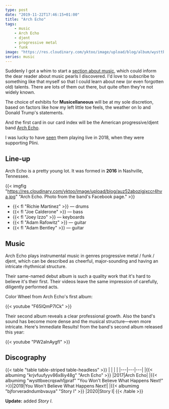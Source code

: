 ```yaml
---
type: post
date: "2019-11-22T17:46:15+01:00"
title: "Arch Echo"
tags:
    - music
    - Arch Echo
    - djent
    - progressive metal
    - funk
image: "https://res.cloudinary.com/yktoo/image/upload/blog/album/wysttbxecrqswh1jpraf.jpg"
series: music
---
```


Suddenly I got a whim to start a [section about music](/series/music), which could inform the dear reader about music pearls I discovered. I'd love to subscribe to something like that myself so that I could learn about new (or even forgotten old) talents. There are lots of them out there, but quite often they're not widely known.

The choice of exhibits for **Musicellaneous** will be at my sole discretion, based on factors like how my left little toe feels, the weather on Io and Donald Trump's statements.

And the first card in our card index will be the American progressive/djent band [Arch Echo](https://www.archecho.com/).

<!--more-->

I was lucky to have [seen](/videoevents/vevt0048) them playing live in 2018, when they were supporting Plini.

## Line-up

Arch Echo is a pretty young lot. It was formed in **2016** in Nashville, Tennessee.

{{< imgfig "https://res.cloudinary.com/yktoo/image/upload/blog/auz52abozigjxccr4hva.jpg" "Arch Echo. Photo from the band's Facebook page." >}}

* {{< fl "Richie Martinez" >}} — drums
* {{< fl "Joe Calderone" >}} — bass
* {{< fl "Joey Izzo" >}} — keyboards
* {{< fl "Adam Rafowitz" >}} — guitar
* {{< fl "Adam Bentley" >}} — guitar

## Music

Arch Echo plays instrumental music in genres progressive metal / funk / djent, which can be described as cheerful, major-sounding and having an intricate rhythmical structure.

Their same-named debut album is such a quality work that it's hard to believe it's their first. Their videos leave the same impression of carefully, diligently performed acts.

Color Wheel from Arch Echo's first album:

{{< youtube "F65IQmP7lCk" >}}

Their second album reveals a clear professional growth. Also the band's sound has become more dense and the musical structure—even more intricate. Here's Immediate Results! from the band's second album released this year:

{{< youtube "PW2aInAygfI" >}}

## Discography

{{< table "table table-striped table-headless" >}}
|   |   |   |
|---|---|---|
|{{< albumimg "krjvfuufyyv86x8iy48g" "Arch Echo" >}}                           |2017|Arch Echo|
|{{< albumimg "wysttbxecrqswh1jpraf" "You Won't Believe What Happens Next!" >}}|2019|You Won't Believe What Happens Next!|
|{{< albumimg "bjforveradndumbvauya" "Story I" >}}                             |2020|Story I|
{{< /table >}}

**Update:** added *Story I*.
